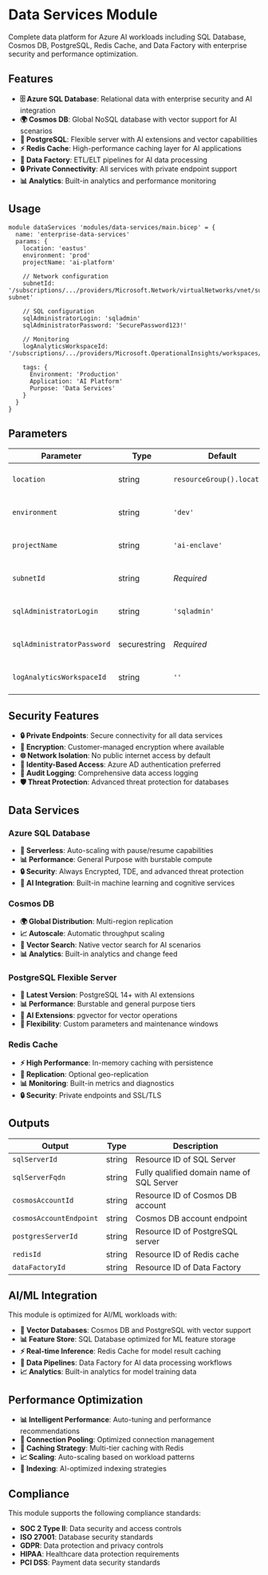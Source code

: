 # Data Services Module

Complete data platform for Azure AI workloads including SQL Database, Cosmos DB, PostgreSQL, Redis Cache, and Data Factory with enterprise security and performance optimization.

## Features

- **🗄️ Azure SQL Database**: Relational data with enterprise security and AI integration
- **🌍 Cosmos DB**: Global NoSQL database with vector support for AI scenarios
- **🐘 PostgreSQL**: Flexible server with AI extensions and vector capabilities
- **⚡ Redis Cache**: High-performance caching layer for AI applications
- **🔗 Data Factory**: ETL/ELT pipelines for AI data processing
- **🔒 Private Connectivity**: All services with private endpoint support
- **📊 Analytics**: Built-in analytics and performance monitoring

## Usage

```bicep
module dataServices 'modules/data-services/main.bicep' = {
  name: 'enterprise-data-services'
  params: {
    location: 'eastus'
    environment: 'prod'
    projectName: 'ai-platform'
    
    // Network configuration
    subnetId: '/subscriptions/.../providers/Microsoft.Network/virtualNetworks/vnet/subnets/data-subnet'
    
    // SQL configuration
    sqlAdministratorLogin: 'sqladmin'
    sqlAdministratorPassword: 'SecurePassword123!'
    
    // Monitoring
    logAnalyticsWorkspaceId: '/subscriptions/.../providers/Microsoft.OperationalInsights/workspaces/logs'
    
    tags: {
      Environment: 'Production'
      Application: 'AI Platform'
      Purpose: 'Data Services'
    }
  }
}
```

## Parameters

| Parameter | Type | Default | Description |
|-----------|------|---------|-------------|
| `location` | string | `resourceGroup().location` | Azure region for deployment |
| `environment` | string | `'dev'` | Environment designation (dev/test/prod) |
| `projectName` | string | `'ai-enclave'` | Project name for resource naming |
| `subnetId` | string | *Required* | Subnet ID for private endpoints |
| `sqlAdministratorLogin` | string | `'sqladmin'` | SQL Server administrator username |
| `sqlAdministratorPassword` | securestring | *Required* | SQL Server administrator password |
| `logAnalyticsWorkspaceId` | string | `''` | Log Analytics workspace for monitoring |

## Security Features

- **🔒 Private Endpoints**: Secure connectivity for all data services
- **🔐 Encryption**: Customer-managed encryption where available
- **🌐 Network Isolation**: No public internet access by default
- **👤 Identity-Based Access**: Azure AD authentication preferred
- **📝 Audit Logging**: Comprehensive data access logging
- **🛡️ Threat Protection**: Advanced threat protection for databases

## Data Services

### Azure SQL Database
- **💾 Serverless**: Auto-scaling with pause/resume capabilities
- **📊 Performance**: General Purpose with burstable compute
- **🔒 Security**: Always Encrypted, TDE, and advanced threat protection
- **🤖 AI Integration**: Built-in machine learning and cognitive services

### Cosmos DB
- **🌍 Global Distribution**: Multi-region replication
- **📈 Autoscale**: Automatic throughput scaling
- **🧠 Vector Search**: Native vector search for AI scenarios
- **📊 Analytics**: Built-in analytics and change feed

### PostgreSQL Flexible Server
- **🐘 Latest Version**: PostgreSQL 14+ with AI extensions
- **📊 Performance**: Burstable and general purpose tiers
- **🧠 AI Extensions**: pgvector for vector operations
- **🔧 Flexibility**: Custom parameters and maintenance windows

### Redis Cache
- **⚡ High Performance**: In-memory caching with persistence
- **🔄 Replication**: Optional geo-replication
- **📊 Monitoring**: Built-in metrics and diagnostics
- **🔒 Security**: Private endpoints and SSL/TLS

## Outputs

| Output | Type | Description |
|--------|------|-------------|
| `sqlServerId` | string | Resource ID of SQL Server |
| `sqlServerFqdn` | string | Fully qualified domain name of SQL Server |
| `cosmosAccountId` | string | Resource ID of Cosmos DB account |
| `cosmosAccountEndpoint` | string | Cosmos DB account endpoint |
| `postgresServerId` | string | Resource ID of PostgreSQL server |
| `redisId` | string | Resource ID of Redis cache |
| `dataFactoryId` | string | Resource ID of Data Factory |

## AI/ML Integration

This module is optimized for AI/ML workloads with:
- **🤖 Vector Databases**: Cosmos DB and PostgreSQL with vector support
- **📊 Feature Store**: SQL Database optimized for ML feature storage
- **⚡ Real-time Inference**: Redis Cache for model result caching
- **🔄 Data Pipelines**: Data Factory for AI data processing workflows
- **📈 Analytics**: Built-in analytics for model training data

## Performance Optimization

- **📊 Intelligent Performance**: Auto-tuning and performance recommendations
- **🔄 Connection Pooling**: Optimized connection management
- **💾 Caching Strategy**: Multi-tier caching with Redis
- **📈 Scaling**: Auto-scaling based on workload patterns
- **🎯 Indexing**: AI-optimized indexing strategies

## Compliance

This module supports the following compliance standards:
- **SOC 2 Type II**: Data security and access controls
- **ISO 27001**: Database security standards
- **GDPR**: Data protection and privacy controls
- **HIPAA**: Healthcare data protection requirements
- **PCI DSS**: Payment data security standards
